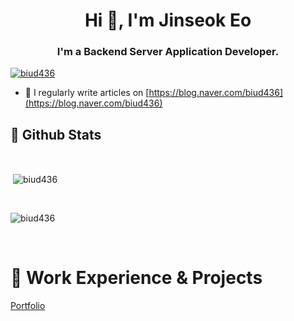<h1 align="center">Hi 👋, I'm Jinseok Eo</h1>
<h3 align="center">I'm a Backend Server Application Developer. </h3>

<p align="left"> <a href="https://github.com/ryo-ma/github-profile-trophy"><img src="https://github-profile-trophy.vercel.app/?username=biud436" alt="biud436" /></a> </p>

- 📝 I regularly write articles on [https://blog.naver.com/biud436](https://blog.naver.com/biud436)


## 🧳 Github Stats

<br />

<p>&nbsp;<img align="center" src="https://github-readme-stats.vercel.app/api?username=biud436&show_icons=true&locale=en" alt="biud436" /></p>

<br />

<p><img align="center" src="https://github-readme-streak-stats.herokuapp.com/?user=biud436&" alt="biud436" /></p>

<br />

# 🔖 Work Experience & Projects

[Portfolio](https://portfolio.biud436.com)
